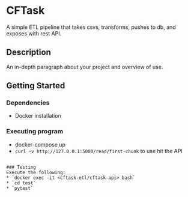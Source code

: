 # CFTask

A simple ETL pipeline that takes csvs, transforms, pushes to db, and exposes with rest API.

## Description

An in-depth paragraph about your project and overview of use.

## Getting Started

### Dependencies

* Docker installation

### Executing program

* docker-compose up
* `curl -v http://127.0.0.1:5000/read/first-chunk` to use hit the API
```

### Testing
Execute the following:
* `docker exec -it <cftask-etl/cftask-api> bash`
* `cd test`
* `pytest`
